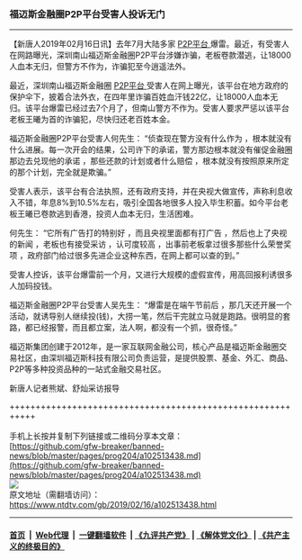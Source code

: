 ### 福迈斯金融圈P2P平台受害人投诉无门
------------------------

<div class="post_content">
 <p>
  【新唐人2019年02月16日讯】去年7月大陆多家
  <a href="https://www.ntdtv.com/gb/p2p平台.htm">
   P2P平台
  </a>
  爆雷。最近，有受害人在网路曝光，深圳南山福迈斯金融圈P2P平台涉嫌诈骗，老板卷款潜逃，让18000人血本无归，但警方不作为，诈骗犯至今逍遥法外。
 </p>
 <p>
  最近，深圳南山福迈斯金融圈
  <a href="https://www.ntdtv.com/gb/p2p平台.htm">
   P2P平台
  </a>
  受害人在网上曝光，该平台在地方政府的保护伞下，披着合法外衣，在四年里诈骗百姓血汗钱22亿，让18000人血本无归。该平台爆雷已经过去7个月了，但南山警方不作为。受害人要求严惩以该平台老板王曦为首的诈骗犯，尽快归还老百姓本金。
 </p>
 <p>
  福迈斯金融圈P2P平台受害人何先生： “侦查现在警方没有什么作为 ，根本就没有什么进展。每一次开会的结果，公司许下的承诺，警方那边根本就没有催促金融圈那边去兑现他的承诺 ，那些还款的计划或者什么赔偿 ，根本就没有按照原来所定的那个计划，完全就是欺骗。”
 </p>
 <p>
  受害人表示，该平台有合法执照，还有政府支持，并在央视大做宣传，声称利息收入不错，年息8%到10.5%左右，吸引全国各地很多人投入毕生积蓄。如今平台老板王曦已卷款逃到香港，投资人血本无归，生活困难。
 </p>
 <p>
  何先生： “它所有广告打的特别好 ，而且央视里面都有打广告 ，然后也上了央视的新闻 ，老板也有接受采访 ，认可度较高 ，出事前老板拿过很多那些什么荣誉奖项 ，政府部门给过很多先进企业这种东西，在网上都可以查的到。”
 </p>
 <p>
  受害人控诉，该平台爆雷前一个月，又进行大规模的虚假宣传，用高回报利诱很多人加码投钱。
 </p>
 <p>
  福迈斯金融圈P2P平台受害人吴先生： “爆雷是在端午节前后 ，那几天还开展一个活动，就诱导别人继续投(钱)，大捞一笔，然后干完就立马就是跑路。很明显的套路，都已经报警，而且都立案，法人啊，都没有一个抓，很奇怪。”
 </p>
 <p>
  福迈斯集团创建于2012年，是一家互联网金融公司，核心产品是福迈斯金融圈交易社区，由深圳福迈斯科技有限公司负责运营，是提供股票、基金、外汇、商品、P2P等多种投资品种的一站式金融交易社区。
 </p>
 <p>
  新唐人记者熊斌、舒灿采访报导
 </p>
 <div class="single_ad">
 </div>
</div>

+++++++++++++++++++++++++++++++++++++++++++++++++++++++++++<br/><br/>
手机上长按并复制下列链接或二维码分享本文章：<br/>
[https://github.com/gfw-breaker/banned-news/blob/master/pages/prog204/a102513438.md](https://github.com/gfw-breaker/banned-news/blob/master/pages/prog204/a102513438.md)<br/>
[<img src='https://github.com/gfw-breaker/banned-news/blob/master/pages/prog204/a102513438.md.png'/>](https://github.com/gfw-breaker/banned-news/blob/master/pages/prog204/a102513438.md)<br/>
原文地址（需翻墙访问）：https://www.ntdtv.com/gb/2019/02/16/a102513438.html


------------------------
#### [首页](https://github.com/gfw-breaker/banned-news/blob/master/README.md) &nbsp;|&nbsp; [Web代理](https://github.com/labour-camp/helloworld) &nbsp;|&nbsp; [一键翻墙软件](https://github.com/gfw-breaker/nogfw/blob/master/README.md) &nbsp;| [《九评共产党》](https://github.com/gfw-breaker/9ping.md/blob/master/README.md#九评之一评共产党是什么) | [《解体党文化》](https://github.com/gfw-breaker/jtdwh.md/blob/master/README.md) | [《共产主义的终极目的》](https://github.com/gfw-breaker/gczydzjmd.md/blob/master/README.md)

